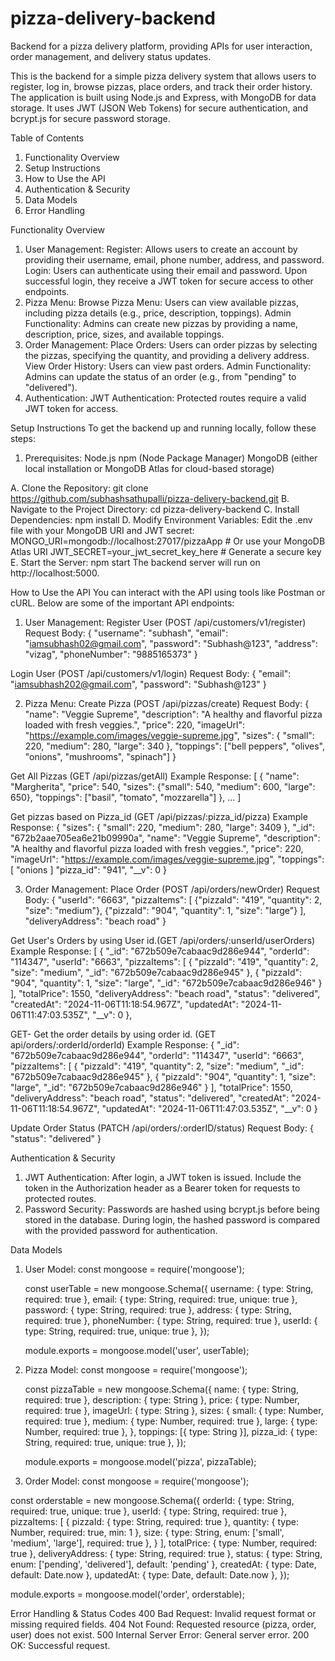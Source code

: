 # pizza-delivery-backend
Backend for a pizza delivery platform, providing APIs for user interaction, order management, and delivery status updates.

This is the backend for a simple pizza delivery system that allows users to register, log in, browse pizzas, place orders, and track their order history. The application is built using Node.js and Express, with MongoDB for data storage. It uses JWT (JSON Web Tokens) for secure authentication, and bcrypt.js for secure password storage.

Table of Contents
1. Functionality Overview
2. Setup Instructions
3. How to Use the API
4. Authentication & Security
5. Data Models
6. Error Handling

Functionality Overview
1. User Management:
Register: Allows users to create an account by providing their username, email, phone number, address, and password.
Login: Users can authenticate using their email and password. Upon successful login, they receive a JWT token for secure access to other endpoints.
2. Pizza Menu:
Browse Pizza Menu: Users can view available pizzas, including pizza details (e.g., price, description, toppings).
Admin Functionality: Admins can create new pizzas by providing a name, description, price, sizes, and available toppings.
3. Order Management:
Place Orders: Users can order pizzas by selecting the pizzas, specifying the quantity, and providing a delivery address.
View Order History: Users can view past orders.
Admin Functionality: Admins can update the status of an order (e.g., from "pending" to "delivered").
4. Authentication:
JWT Authentication: Protected routes require a valid JWT token for access.


Setup Instructions
To get the backend up and running locally, follow these steps:

1. Prerequisites:
Node.js
npm (Node Package Manager)
MongoDB (either local installation or MongoDB Atlas for cloud-based storage)

A. Clone the Repository:
  git clone https://github.com/subhashsathupalli/pizza-delivery-backend.git
B. Navigate to the Project Directory:
  cd pizza-delivery-backend
C. Install Dependencies:
  npm install
D. Modify Environment Variables: Edit the .env file with your MongoDB URI and JWT secret:
  MONGO_URI=mongodb://localhost:27017/pizzaApp   # Or use your MongoDB Atlas URI
  JWT_SECRET=your_jwt_secret_key_here            # Generate a secure key
E. Start the Server:
  npm start
  The backend server will run on http://localhost:5000.

How to Use the API
You can interact with the API using tools like Postman or cURL. Below are some of the important API endpoints:

1. User Management:
Register User (POST /api/customers/v1/register)
  Request Body:
    {
    "username": "subhash",
    "email": "iamsubhash02@gmail.com",
    "password": "Subhash@123",
    "address": "vizag",
    "phoneNumber": "9885165373"
    }

Login User (POST /api/customers/v1/login)
  Request Body:
    {
    "email": "iamsubhash202@gmail.com",
    "password": "Subhash@123"
    }

2. Pizza Menu:
Create Pizza (POST /api/pizzas/create)
  Request Body:
    {
    "name": "Veggie Supreme",
    "description": "A healthy and flavorful pizza loaded with fresh veggies.",
    "price": 220,
    "imageUrl": "https://example.com/images/veggie-supreme.jpg",
    "sizes": {
      "small": 220,
      "medium": 280,
      "large": 340
    },
    "toppings": ["bell peppers", "olives", "onions", "mushrooms", "spinach"]
   }

Get All Pizzas (GET /api/pizzas/getAll)
Example Response:
  [
  {
    "name": "Margherita",
    "price": 540,
    "sizes": {"small": 540, "medium": 600, "large": 650},
    "toppings": ["basil", "tomato", "mozzarella"]
  },
  ...
]

Get pizzas based on Pizza_id (GET /api/pizzas/:pizza_id/pizza)
Example Response:
  {
    "sizes": {
        "small": 220,
        "medium": 280,
        "large": 3409
    },
    "_id": "672b2aae705ea6e21b09990a",
    "name": "Veggie Supreme",
    "description": "A healthy and flavorful pizza loaded with fresh veggies.",
    "price": 220,
    "imageUrl": "https://example.com/images/veggie-supreme.jpg",
    "toppings": [
      "onions
     ]
    "pizza_id": "941",
    "__v": 0
  }

3. Order Management:
Place Order (POST /api/orders/newOrder)
  Request Body:
    {
   "userId": "6663",
    "pizzaItems": [
      {"pizzaId": "419", "quantity": 2, "size": "medium"},
      {"pizzaId": "904", "quantity": 1, "size": "large"}
    ],
    "deliveryAddress": "beach road"
    }    

Get User's Orders by using User id.(GET /api/orders/:unserId/userOrders)
  Example Response:
  [
    {
        "_id": "672b509e7cabaac9d286e944",
        "orderId": "114347",
        "userId": "6663",
        "pizzaItems": [
            {
                "pizzaId": "419",
                "quantity": 2,
                "size": "medium",
                "_id": "672b509e7cabaac9d286e945"
            },
            {
                "pizzaId": "904",
                "quantity": 1,
                "size": "large",
                "_id": "672b509e7cabaac9d286e946"
            }
        ],
        "totalPrice": 1550,
        "deliveryAddress": "beach road",
        "status": "delivered",
        "createdAt": "2024-11-06T11:18:54.967Z",
        "updatedAt": "2024-11-06T11:47:03.535Z",
        "__v": 0
    },

GET- Get the order details by using order id. (GET api/orders/:orderId/orderId)
  Example Response:
    {
    "_id": "672b509e7cabaac9d286e944",
    "orderId": "114347",
    "userId": "6663",
    "pizzaItems": [
        {
            "pizzaId": "419",
            "quantity": 2,
            "size": "medium",
            "_id": "672b509e7cabaac9d286e945"
        },
        {
            "pizzaId": "904",
            "quantity": 1,
            "size": "large",
            "_id": "672b509e7cabaac9d286e946"
        }
    ],
    "totalPrice": 1550,
    "deliveryAddress": "beach road",
    "status": "delivered",
    "createdAt": "2024-11-06T11:18:54.967Z",
    "updatedAt": "2024-11-06T11:47:03.535Z",
    "__v": 0
    }

Update Order Status (PATCH /api/orders/:orderID/status)
  Request Body:
    {
    "status": "delivered"
    }

Authentication & Security
1. JWT Authentication:
  After login, a JWT token is issued.
  Include the token in the Authorization header as a Bearer token for requests to protected routes.
2. Password Security:
  Passwords are hashed using bcrypt.js before being stored in the database. During login, the hashed password is compared with the provided password for authentication.

Data Models
1. User Model:
    const mongoose = require('mongoose');

    const userTable = new mongoose.Schema({
      username: { type: String, required: true },
      email: { type: String, required: true, unique: true },
      password: { type: String, required: true },
      address: { type: String, required: true },
      phoneNumber: { type: String, required: true },
      userId: { type: String, required: true, unique: true },
    });

    module.exports = mongoose.model('user', userTable);

2. Pizza Model:
   const mongoose = require('mongoose');

   const pizzaTable = new mongoose.Schema({
      name: { type: String, required: true },
      description: { type: String },
      price: { type: Number, required: true },
      imageUrl: { type: String },
      sizes: {
        small: { type: Number, required: true },
        medium: { type: Number, required: true },
        large: { type: Number, required: true },
      },
      toppings: [{ type: String }],
      pizza_id: { type: String, required: true, unique: true },
   });

   module.exports = mongoose.model('pizza', pizzaTable);

3. Order Model:
  const mongoose = require('mongoose');

  const orderstable = new mongoose.Schema({
    orderId: { type: String, required: true, unique: true },
    userId: { type: String, required: true },
    pizzaItems: [
      {
        pizzaId: { type: String, required: true },
        quantity: { type: Number, required: true, min: 1 },
        size: { type: String, enum: ['small', 'medium', 'large'], required: true },
      }
    ],
    totalPrice: { type: Number, required: true },
    deliveryAddress: { type: String, required: true },
    status: { type: String, enum: ['pending', 'delivered'], default: 'pending' },
    createdAt: { type: Date, default: Date.now },
    updatedAt: { type: Date, default: Date.now },
  });

module.exports = mongoose.model('order', orderstable);

Error Handling & Status Codes
  400 Bad Request: Invalid request format or missing required fields.
  404 Not Found: Requested resource (pizza, order, user) does not exist.
  500 Internal Server Error: General server error.
  200 OK: Successful request.


